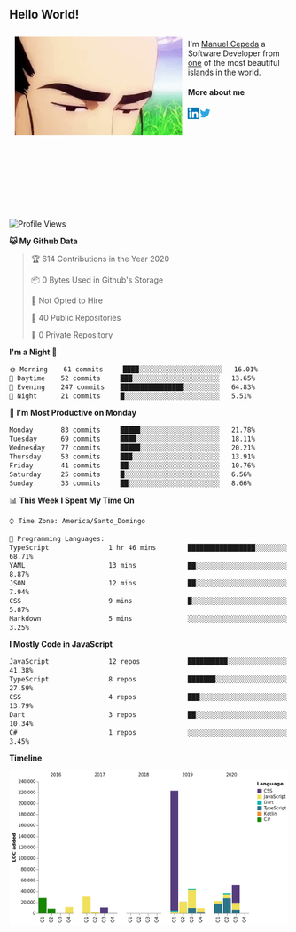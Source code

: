 <h2> Hello World!</h2>

<div style="display:inline-block">
  <img alt="Ah, I see you're a man of culture as well" align="left" width="60%" style="margin: 10px" src="https://raw.githubusercontent.com/mecm1993/mecm1993/master/assets/background.gif">

  I'm [Manuel Cepeda](https://manuelcepeda.dev) a Software Developer from [one](https://en.wikipedia.org/wiki/Dominican_Republic) of the most beautiful islands in the world.

  #### More about me

  <a href="https://www.linkedin.com/in/manuel-cepeda-0336a999/">
    <img align="left" alt="Manuel Cepeda | LinkedIn" width="21px" src="https://raw.githubusercontent.com/mecm1993/mecm1993/master/assets/linkedin.svg" />
  </a>
  <a href="https://twitter.com/mecm1993">
    <img align="left" alt="Manuel Cepeda | Twitter" width="21px" src="https://raw.githubusercontent.com/mecm1993/mecm1993/master/assets/twitter.svg" />
  </a>
  <br />
  <br />
  <br />
  <br />
  <br />
  <br />
  <br />
  <br />
  <br />
  <br />
  <br />
</div>

<!--START_SECTION:waka-->
![Profile Views](http://img.shields.io/badge/Profile%20Views-0-blue)

**🐱 My Github Data** 

> 🏆 614 Contributions in the Year 2020
 > 
> 📦 0 Bytes Used in Github's Storage 
 > 
> 🚫 Not Opted to Hire
 > 
> 📜 40 Public Repositories
 > 
> 🔑 0 Private Repository 
 > 
**I'm a Night 🦉** 

```text
🌞 Morning    61 commits     ████░░░░░░░░░░░░░░░░░░░░░   16.01% 
🌆 Daytime    52 commits     ███░░░░░░░░░░░░░░░░░░░░░░   13.65% 
🌃 Evening    247 commits    ████████████████░░░░░░░░░   64.83% 
🌙 Night      21 commits     █░░░░░░░░░░░░░░░░░░░░░░░░   5.51%

```
📅 **I'm Most Productive on Monday** 

```text
Monday       83 commits     █████░░░░░░░░░░░░░░░░░░░░   21.78% 
Tuesday      69 commits     ████░░░░░░░░░░░░░░░░░░░░░   18.11% 
Wednesday    77 commits     █████░░░░░░░░░░░░░░░░░░░░   20.21% 
Thursday     53 commits     ███░░░░░░░░░░░░░░░░░░░░░░   13.91% 
Friday       41 commits     ██░░░░░░░░░░░░░░░░░░░░░░░   10.76% 
Saturday     25 commits     █░░░░░░░░░░░░░░░░░░░░░░░░   6.56% 
Sunday       33 commits     ██░░░░░░░░░░░░░░░░░░░░░░░   8.66%

```


📊 **This Week I Spent My Time On** 

```text
⌚︎ Time Zone: America/Santo_Domingo

💬 Programming Languages: 
TypeScript               1 hr 46 mins        █████████████████░░░░░░░░   68.71% 
YAML                     13 mins             ██░░░░░░░░░░░░░░░░░░░░░░░   8.87% 
JSON                     12 mins             ██░░░░░░░░░░░░░░░░░░░░░░░   7.94% 
CSS                      9 mins              █░░░░░░░░░░░░░░░░░░░░░░░░   5.87% 
Markdown                 5 mins              ░░░░░░░░░░░░░░░░░░░░░░░░░   3.25%

```

**I Mostly Code in JavaScript** 

```text
JavaScript               12 repos            ██████████░░░░░░░░░░░░░░░   41.38% 
TypeScript               8 repos             ███████░░░░░░░░░░░░░░░░░░   27.59% 
CSS                      4 repos             ███░░░░░░░░░░░░░░░░░░░░░░   13.79% 
Dart                     3 repos             ██░░░░░░░░░░░░░░░░░░░░░░░   10.34% 
C#                       1 repos             ░░░░░░░░░░░░░░░░░░░░░░░░░   3.45%

```


**Timeline**

![Chart not found](https://github.com/mecm1993/mecm1993/blob/master/charts/bar_graph.png) 


<!--END_SECTION:waka-->
